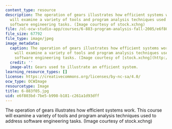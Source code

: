 ```yaml
---
content_type: resource
description: The operation of gears illustrates how efficient systems work. This course
  will examine a variety of tools and program analysis techniques used to address
  software engineering tasks. (Image courtesy of stock.xchng)
file: /ol-ocw-studio-app/courses/6-883-program-analysis-fall-2005/e6f803bd7be5b998b181c261a1d93dff_6-883f05.jpg
file_size: 67792
file_type: image/jpeg
image_metadata:
  caption: The operation of gears illustrates how efficient systems work. This course
    will examine a variety of tools and program analysis techniques used to address
    software engineering tasks. (Image courtesy of [stock.xchng](http://www.freeimages.com/))
  credit: ''
  image-alt: Gears used to illustrate an efficient system.
learning_resource_types: []
license: https://creativecommons.org/licenses/by-nc-sa/4.0/
ocw_type: OCWImage
resourcetype: Image
title: 6-883f05.jpg
uid: e6f803bd-7be5-b998-b181-c261a1d93dff
---
```

The operation of gears illustrates how efficient systems work. This course will examine a variety of tools and program analysis techniques used to address software engineering tasks. (Image courtesy of stock.xchng)